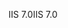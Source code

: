 <span data-ttu-id="0d256-101">IIS 7.0</span><span class="sxs-lookup"><span data-stu-id="0d256-101">IIS 7.0</span></span>